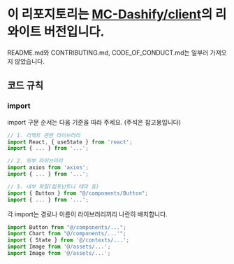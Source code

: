 # 이 리포지토리는 [MC-Dashify/client](https://github.com/MC-Dashify/client)의 리와이트 버전입니다.

README.md와 CONTRIBUTING.md, CODE_OF_CONDUCT.md는 일부러 가져오지 않았습니다.
<!-- XXX README.md, CONTRIBUTING.md, CODE_OF_CONDUCT.md -->

## 코드 규칙
### import
import 구문 순서는 다음 기준을 따라 주세요. (주석은 참고용입니다)

```js
// 1. 리액트 관련 라이브러리
import React, { useState } from 'react';
import { ... } from '...';

// 2. 외부 라이브러리
import axios from 'axios';
import { ... } from '...';

// 3. 내부 파일(컴포넌트나 테마 등)
import { Button } from "@/components/Button";
import { ... } from '...';
```

각 import는 경로나 이름이 라이브러리끼리 나란히 배치합니다.
```js
import Button from "@/components/...";
import Chart from "@/components/...'";
import { State } from '@/contexts/...';
import Image from '@/assets/...';
import Image from '@/assets/...';
```
